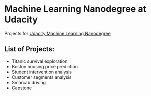 # Machine Learning Nanodegree at Udacity

Projects for [Udacity Machine Learning Nanodegree](https://www.udacity.com/course/machine-learning-engineer-nanodegree--nd009)

## List of Projects:

* Titanic survival exploration
* Boston housing price prediction
* Student intervention analysis
* Customer segments analysis
* Smarcab driving
* Capstone
